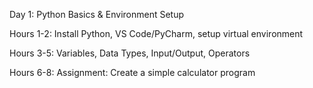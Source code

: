 Day 1: Python Basics & Environment Setup

Hours 1-2: Install Python, VS Code/PyCharm, setup virtual environment

Hours 3-5: Variables, Data Types, Input/Output, Operators

Hours 6-8: Assignment: Create a simple calculator program
